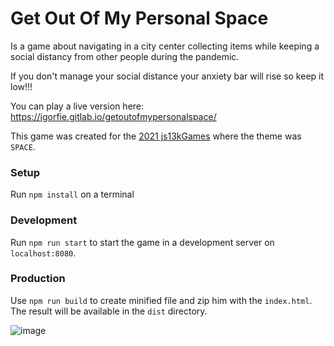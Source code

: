 # Get Out Of My Personal Space

Is a game about navigating in a city center collecting items while keeping a social distancy from other people during the pandemic.

If you don't manage your social distance your anxiety bar will rise so keep it low!!!

You can play a live version here: https://igorfie.gitlab.io/getoutofmypersonalspace/

This game was created for the [2021 js13kGames](https://js13kgames.com/) where the theme was `SPACE`.

### Setup
Run `npm install` on a terminal

### Development
Run `npm run start` to start the game in a development server on `localhost:8080`.

### Production
Use `npm run build` to create minified file and zip him with the `index.html`. The result will be available in the `dist` directory.

![image](GetOutOfMyPersonalSpace_Big.JPG "Get Out Of My Personal Space!")
